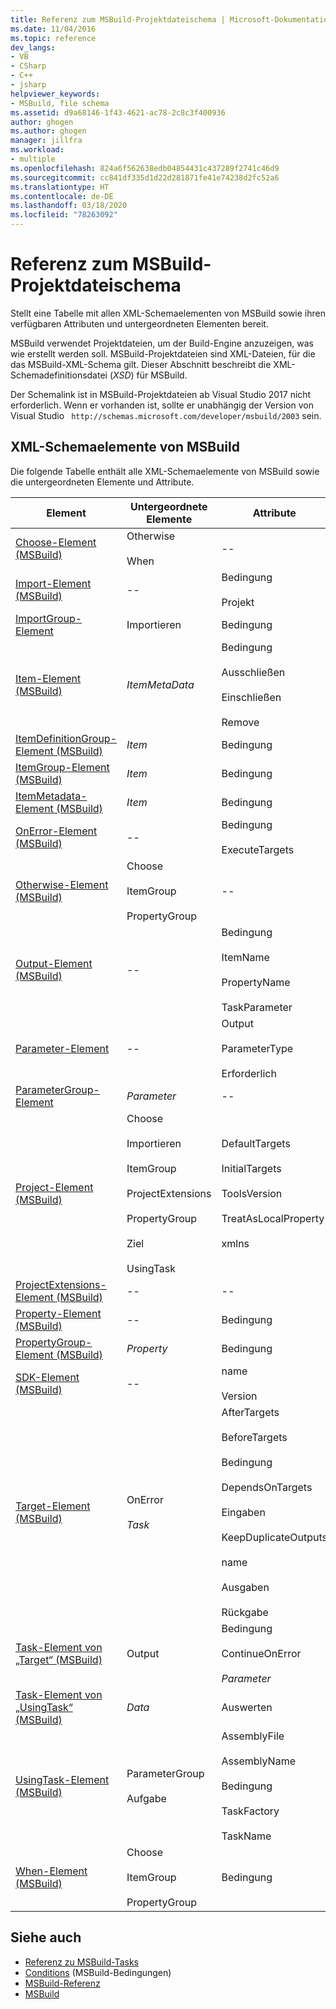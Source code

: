 ```yaml
---
title: Referenz zum MSBuild-Projektdateischema | Microsoft-Dokumentation
ms.date: 11/04/2016
ms.topic: reference
dev_langs:
- VB
- CSharp
- C++
- jsharp
helpviewer_keywords:
- MSBuild, file schema
ms.assetid: d9a68146-1f43-4621-ac78-2c8c3f400936
author: ghogen
ms.author: ghogen
manager: jillfra
ms.workload:
- multiple
ms.openlocfilehash: 824a6f562638edb04854431c437289f2741c46d9
ms.sourcegitcommit: cc841df335d1d22d281871fe41e74238d2fc52a6
ms.translationtype: HT
ms.contentlocale: de-DE
ms.lasthandoff: 03/18/2020
ms.locfileid: "78263092"
---
```

# <a name="msbuild-project-file-schema-reference"></a>Referenz zum MSBuild-Projektdateischema

Stellt eine Tabelle mit allen XML-Schemaelementen von MSBuild sowie ihren verfügbaren Attributen und untergeordneten Elementen bereit.

 MSBuild verwendet Projektdateien, um der Build-Engine anzuzeigen, was wie erstellt werden soll. MSBuild-Projektdateien sind XML-Dateien, für die das MSBuild-XML-Schema gilt. Dieser Abschnitt beschreibt die XML-Schemadefinitionsdatei (*XSD*) für MSBuild.

Der Schemalink ist in MSBuild-Projektdateien ab Visual Studio 2017 nicht erforderlich. Wenn er vorhanden ist, sollte er unabhängig der Version von Visual Studio ` http://schemas.microsoft.com/developer/msbuild/2003` sein.

## <a name="msbuild-xml-schema-elements"></a>XML-Schemaelemente von MSBuild

 Die folgende Tabelle enthält alle XML-Schemaelemente von MSBuild sowie die untergeordneten Elemente und Attribute.

|Element|Untergeordnete Elemente|Attribute|
|-------------|--------------------|----------------|
|[Choose-Element (MSBuild)](../msbuild/choose-element-msbuild.md)|Otherwise<br /><br /> When|--|
|[Import-Element (MSBuild)](../msbuild/import-element-msbuild.md)|--|Bedingung<br /><br /> Projekt|
|[ImportGroup-Element](../msbuild/importgroup-element.md)|Importieren|Bedingung|
|[Item-Element (MSBuild)](../msbuild/item-element-msbuild.md)|*ItemMetaData*|Bedingung<br /><br /> Ausschließen<br /><br /> Einschließen<br /><br /> Remove|
|[ItemDefinitionGroup-Element (MSBuild)](../msbuild/itemdefinitiongroup-element-msbuild.md)|*Item*|Bedingung|
|[ItemGroup-Element (MSBuild)](../msbuild/itemgroup-element-msbuild.md)|*Item*|Bedingung|
|[ItemMetadata-Element (MSBuild)](../msbuild/itemmetadata-element-msbuild.md)|*Item*|Bedingung|
|[OnError-Element (MSBuild)](../msbuild/onerror-element-msbuild.md)|--|Bedingung<br /><br /> ExecuteTargets|
|[Otherwise-Element (MSBuild)](../msbuild/otherwise-element-msbuild.md)|Choose<br /><br /> ItemGroup<br /><br /> PropertyGroup|--|
|[Output-Element (MSBuild)](../msbuild/output-element-msbuild.md)|--|Bedingung<br /><br /> ItemName<br /><br /> PropertyName<br /><br /> TaskParameter|
|[Parameter-Element](../msbuild/parameter-element.md)|--|Output<br /><br /> ParameterType<br /><br /> Erforderlich|
|[ParameterGroup-Element](../msbuild/parametergroup-element.md)|*Parameter*|--|
|[Project-Element (MSBuild)](../msbuild/project-element-msbuild.md)|Choose<br /><br /> Importieren<br /><br /> ItemGroup<br /><br /> ProjectExtensions<br /><br /> PropertyGroup<br /><br /> Ziel<br /><br /> UsingTask|DefaultTargets<br /><br /> InitialTargets<br /><br /> ToolsVersion<br /><br /> TreatAsLocalProperty<br /><br /> xmlns|
|[ProjectExtensions-Element (MSBuild)](../msbuild/projectextensions-element-msbuild.md)|--|--|
|[Property-Element (MSBuild)](../msbuild/property-element-msbuild.md)|--|Bedingung|
|[PropertyGroup-Element (MSBuild)](../msbuild/propertygroup-element-msbuild.md)|*Property*|Bedingung|
|[SDK-Element (MSBuild)](../msbuild/sdk-element-msbuild.md)|--|name<br /><br /> Version|
|[Target-Element (MSBuild)](../msbuild/target-element-msbuild.md)|OnError<br /><br /> *Task*|AfterTargets<br /><br /> BeforeTargets<br /><br /> Bedingung<br /><br /> DependsOnTargets<br /><br /> Eingaben<br /><br /> KeepDuplicateOutputs<br /><br /> name<br /><br /> Ausgaben<br /><br /> Rückgabe|
|[Task-Element von „Target“ (MSBuild)](../msbuild/task-element-msbuild.md)|Output|Bedingung<br /><br /> ContinueOnError<br /><br /> *Parameter*|
|[Task-Element von „UsingTask“ (MSBuild)](../msbuild/taskbody-element-msbuild.md)|*Data*|Auswerten|
|[UsingTask-Element (MSBuild)](../msbuild/usingtask-element-msbuild.md)|ParameterGroup<br /><br /> Aufgabe|AssemblyFile<br /><br /> AssemblyName<br /><br /> Bedingung<br /><br /> TaskFactory<br /><br /> TaskName|
|[When-Element (MSBuild)](../msbuild/when-element-msbuild.md)|Choose<br /><br /> ItemGroup<br /><br /> PropertyGroup|Bedingung|

## <a name="see-also"></a>Siehe auch

- [Referenz zu MSBuild-Tasks](../msbuild/msbuild-task-reference.md)
- [Conditions](../msbuild/msbuild-conditions.md) (MSBuild-Bedingungen)
- [MSBuild-Referenz](../msbuild/msbuild-reference.md)
- [MSBuild](../msbuild/msbuild.md)
